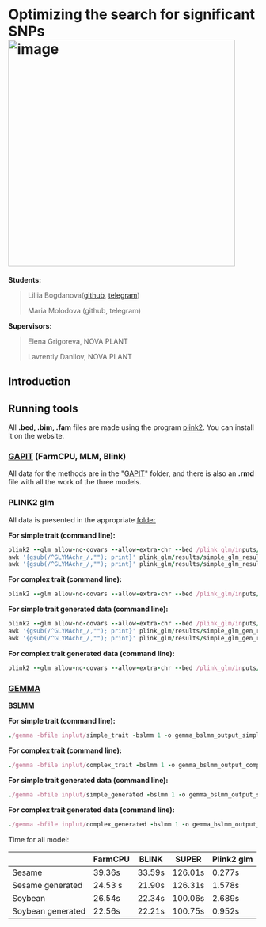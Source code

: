 # Optimizing the search for significant SNPs <img width="458" alt="image" src="https://github.com/LiliiaBgdnv/GWAS_project/assets/109213422/4df1ba44-5a7d-46e0-bb75-4eb892320d8c">

**Students:**
>Liliia Bogdanova([github](https://github.com/LiliiaBgdnv), [telegram](http://t.me/bt_despair_and_hope))
>
>Maria Molodova (github, telegram)

**Supervisors:**
> Elena Grigoreva, NOVA PLANT
> 
> Lavrentiy Danilov, NOVA PLANT

## Introduction



## Running tools

All **.bed, .bim, .fam** files are made using the program [plink2](https://www.cog-genomics.org/plink/2.0/). You can install it on the website.

### [GAPIT](https://zzlab.net/GAPIT/) (FarmCPU, MLM, Blink)
All data for the methods are in the "[GAPIT](https://github.com/LiliiaBgdnv/GWAS_project/tree/main/GAPIT)" folder, and there is also an **.rmd** file with all the work of the three models.

### PLINK2 glm
All data is presented in the appropriate [folder](https://github.com/LiliiaBgdnv/GWAS_project/tree/main/plink_glm)

**For simple trait (command line):**
```ruby
plink2 --glm allow-no-covars --allow-extra-chr --bed /plink_glm/inputs/simple_trait.bed --bim /plink_glm/inputs/simple_trait.bim --fam /plink_glm/inputs/simple_trait.fam --pheno /plink_glm/inputs/phenotype_simple.txt --adjust cols='chrom','pos','alt','a1','ref','gc','fdrbh' --out /plink_glm/results/simple_glm_result_chr --covar-variance-standardize --freq --threads 32 --memory 100000
awk '{gsub(/^GLYMAchr_/,""); print}' plink_glm/results/simple_glm_result_chr.Leu.glm.linear.adjusted  > plink_glm/results/simple_glm_result_chr.Leu.glm.linear.adjusted
awk '{gsub(/^GLYMAchr_/,""); print}' plink_glm/results/simple_glm_result_chr.Leu.glm.linear > plink_glm/results/simple_glm_result_chr.Leu.glm.linear
```

**For complex trait (command line):**

```ruby
plink2 --glm allow-no-covars --allow-extra-chr --bed /plink_glm/inputs/complex_trait.bed --bim /plink_glm/inputs/complex_trait.bim --fam /plink_glm/inputs/complex_trait.fam --pheno /plink_glm/inputs/phenotypes_complex.tsv --adjust --out /plink_glm/results/complex_glm_result --covar-variance-standardize --freq --threads 32 --memory 100000
```

**For simple trait generated data (command line):**
```ruby
plink2 --glm allow-no-covars --allow-extra-chr --bed /plink_glm/inputs/simple_trait.bed --bim /plink_glm/inputs/simple_trait.bim --fam /plink_glm/inputs/simple_trait.fam --pheno /plink_glm/inputs/gen_phenotype_simple.txt --adjust cols='chrom','pos','alt','a1','ref','gc','fdrbh' --out /plink_glm/results/simple_glm_gen_result_chr --covar-variance-standardize --freq --threads 32 --memory 100000
awk '{gsub(/^GLYMAchr_/,""); print}' plink_glm/results/simple_glm_gen_result_chr.Leu.glm.linear.adjusted  > plink_glm/results/simple_glm_gen_result_chr.Leu.glm.linear.adjusted
awk '{gsub(/^GLYMAchr_/,""); print}' plink_glm/results/simple_glm_gen_result_chr.Leu.glm.linear > plink_glm/results/simple_glm_gen_result_chr.Leu.glm.linear
```

**For complex trait generated data (command line):**

```ruby
plink2 --glm allow-no-covars --allow-extra-chr --bed /plink_glm/inputs/complex_trait.bed --bim /plink_glm/inputs/complex_trait.bim --fam /plink_glm/inputs/complex_trait.fam --pheno /plink_glm/inputs/gen_phenotypes_complex.tsv --adjust --out /plink_glm/results/complex_glm_gen_result --covar-variance-standardize --freq --threads 32 --memory 100000
```

### [GEMMA](https://github.com/genetics-statistics/GEMMA)

**BSLMM**

**For simple trait (command line):**
```ruby
./gemma -bfile inplut/simple_trait -bslmm 1 -o gemma_bslmm_output_simple
```

**For complex trait (command line):**

```ruby
./gemma -bfile inplut/complex_trait -bslmm 1 -o gemma_bslmm_output_complex
```

**For simple trait generated data (command line):**
```ruby
./gemma -bfile inplut/simple_generated -bslmm 1 -o gemma_bslmm_output_simple_gen
```

**For complex trait generated data (command line):**

```ruby
./gemma -bfile inplut/complex_generated -bslmm 1 -o gemma_bslmm_output_complex_gen
```

Time for all model:

|                   | FarmCPU| BLINK  | SUPER  | Plink2 glm |
|-------------------|--------|--------|------------|--------|
| Sesame            | 39.36s | 33.59s | 126.01s    | 0.277s |
| Sesame generated  | 24.53 s | 21.90s | 126.31s    | 1.578s |
| Soybean           | 26.54s | 22.34s | 100.06s    | 2.689s |
| Soybean generated | 22.56s | 22.21s | 100.75s    | 0.952s |
